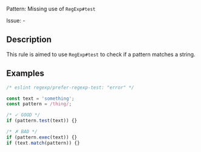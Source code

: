 Pattern: Missing use of `RegExp#test`

Issue: -

## Description

This rule is aimed to use `RegExp#test` to check if a pattern matches a string.

## Examples

```js
/* eslint regexp/prefer-regexp-test: "error" */

const text = 'something';
const pattern = /thing/;

/* ✓ GOOD */
if (pattern.test(text)) {}

/* ✗ BAD */
if (pattern.exec(text)) {}
if (text.match(pattern)) {}

```
